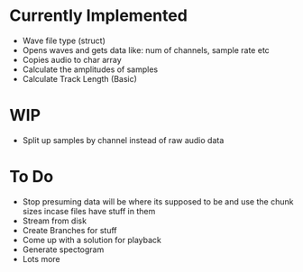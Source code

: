 <h1>Currently Implemented</h1>

* Wave file type (struct)
* Opens waves and gets data like: num of channels, sample rate etc
* Copies audio to char array
* Calculate the amplitudes of samples
* Calculate Track Length (Basic)

<h1>WIP</h1>

* Split up samples by channel instead of raw audio data

<h1>To Do</h1>

* Stop presuming data will be where its supposed to be and use the chunk sizes incase files have stuff in them 
* Stream from disk
* Create Branches for stuff
* Come up with a solution for playback
* Generate spectogram
* Lots more
